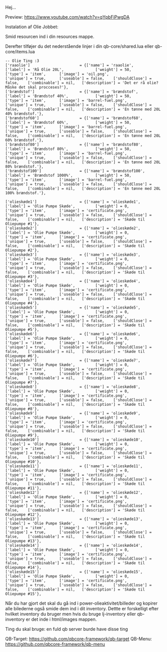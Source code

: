 Hej...

Preview:
https://www.youtube.com/watch?v=qYpbFiPwgDA

Instalation af Olie Jobbet:

Smid resourcen ind i din resources mappe.

Derefter tilføjer du det nederstående linjer i din qb-core/shared.lua eller qb-core/items.lua

	-- Olie Ting :3
	['raaolie'] 			 		 = {['name'] = 'raaolie', 			  			['label'] = 'Rå Olie 20L', 				['weight'] = 50, 		['type'] = 'item', 		['image'] = 'oil.png', 					['unique'] = true, 		['useable'] = false, 	['shouldClose'] = false,    ['combinable'] = nil,   ['description'] = 'Det er rå olie? Måske det skal procceses?'},
	['brændstof'] 			 		 = {['name'] = 'brændstof', 			  		['label'] = 'Brændstof 40%', 			['weight'] = 50, 		['type'] = 'item', 		['image'] = 'barrel-fuel.png', 			['unique'] = true, 		['useable'] = false, 	['shouldClose'] = false,    ['combinable'] = nil,   ['description'] = 'En tønne med 20L 40% brændstof.'},
	['brændstof60'] 			 	 = {['name'] = 'brændstof60', 			  		['label'] = 'Brændstof 60%', 			['weight'] = 50, 		['type'] = 'item', 		['image'] = 'barrel-fuel.png', 			['unique'] = true, 		['useable'] = false, 	['shouldClose'] = false,    ['combinable'] = nil,   ['description'] = 'En tønne med 20L 60% brændstof.'},
	['brændstof80'] 			 	 = {['name'] = 'brændstof80', 			  		['label'] = 'Brændstof 80%', 			['weight'] = 50, 		['type'] = 'item', 		['image'] = 'barrel-fuel.png', 			['unique'] = true, 		['useable'] = false, 	['shouldClose'] = false,    ['combinable'] = nil,   ['description'] = 'En tønne med 20L 80% brændstof.'},
	['brændstof100'] 			 	 = {['name'] = 'brændstof100', 			  		['label'] = 'Brændstof 1000%', 			['weight'] = 50, 		['type'] = 'item', 		['image'] = 'barrel-fuel.png', 			['unique'] = true, 		['useable'] = false, 	['shouldClose'] = false,    ['combinable'] = nil,   ['description'] = 'En tønne med 20L 100% brændstof.'},
	
	['olieskøde1'] 			 		 = {['name'] = 'olieskøde1', 			  		['label'] = 'Olie Pumpe Skøde', 		['weight'] = 0, 		['type'] = 'item', 		['image'] = 'certificate.png', 			['unique'] = true, 		['useable'] = false, 	['shouldClose'] = false,    ['combinable'] = nil,   ['description'] = 'Skøde til Oliepumpe #1'},
	['olieskøde2'] 			 		 = {['name'] = 'olieskøde2', 			  		['label'] = 'Olie Pumpe Skøde', 		['weight'] = 0, 		['type'] = 'item', 		['image'] = 'certificate.png', 			['unique'] = true, 		['useable'] = false, 	['shouldClose'] = false,    ['combinable'] = nil,   ['description'] = 'Skøde til Oliepumpe #2'},
	['olieskøde3'] 			 		 = {['name'] = 'olieskøde3', 			  		['label'] = 'Olie Pumpe Skøde', 		['weight'] = 0, 		['type'] = 'item', 		['image'] = 'certificate.png', 			['unique'] = true, 		['useable'] = false, 	['shouldClose'] = false,    ['combinable'] = nil,   ['description'] = 'Skøde til Oliepumpe #3'},
	['olieskøde4'] 			 		 = {['name'] = 'olieskøde4', 			  		['label'] = 'Olie Pumpe Skøde', 		['weight'] = 0, 		['type'] = 'item', 		['image'] = 'certificate.png', 			['unique'] = true, 		['useable'] = false, 	['shouldClose'] = false,    ['combinable'] = nil,   ['description'] = 'Skøde til Oliepumpe #4'},
	['olieskøde5'] 			 		 = {['name'] = 'olieskøde5', 			  		['label'] = 'Olie Pumpe Skøde', 		['weight'] = 0, 		['type'] = 'item', 		['image'] = 'certificate.png', 			['unique'] = true, 		['useable'] = false, 	['shouldClose'] = false,    ['combinable'] = nil,   ['description'] = 'Skøde til Oliepumpe #5'},
	['olieskøde6'] 			 		 = {['name'] = 'olieskøde6', 			  		['label'] = 'Olie Pumpe Skøde', 		['weight'] = 0, 		['type'] = 'item', 		['image'] = 'certificate.png', 			['unique'] = true, 		['useable'] = false, 	['shouldClose'] = false,    ['combinable'] = nil,   ['description'] = 'Skøde til Oliepumpe #6'},
	['olieskøde7'] 			 		 = {['name'] = 'olieskøde7', 			  		['label'] = 'Olie Pumpe Skøde', 		['weight'] = 0, 		['type'] = 'item', 		['image'] = 'certificate.png', 			['unique'] = true, 		['useable'] = false, 	['shouldClose'] = false,    ['combinable'] = nil,   ['description'] = 'Skøde til Oliepumpe #7'},
	['olieskøde8'] 			 		 = {['name'] = 'olieskøde8', 			  		['label'] = 'Olie Pumpe Skøde', 		['weight'] = 0, 		['type'] = 'item', 		['image'] = 'certificate.png', 			['unique'] = true, 		['useable'] = false, 	['shouldClose'] = false,    ['combinable'] = nil,   ['description'] = 'Skøde til Oliepumpe #8'},
	['olieskøde9'] 			 		 = {['name'] = 'olieskøde9', 			  		['label'] = 'Olie Pumpe Skøde', 		['weight'] = 0, 		['type'] = 'item', 		['image'] = 'certificate.png', 			['unique'] = true, 		['useable'] = false, 	['shouldClose'] = false,    ['combinable'] = nil,   ['description'] = 'Skøde til Oliepumpe #9'},
	['olieskøde10'] 			 	 = {['name'] = 'olieskøde10', 			  		['label'] = 'Olie Pumpe Skøde', 		['weight'] = 0, 		['type'] = 'item', 		['image'] = 'certificate.png', 			['unique'] = true, 		['useable'] = false, 	['shouldClose'] = false,    ['combinable'] = nil,   ['description'] = 'Skøde til Oliepumpe #10'},
	['olieskøde11'] 			 	 = {['name'] = 'olieskøde11', 			  		['label'] = 'Olie Pumpe Skøde', 		['weight'] = 0, 		['type'] = 'item', 		['image'] = 'certificate.png', 			['unique'] = true, 		['useable'] = false, 	['shouldClose'] = false,    ['combinable'] = nil,   ['description'] = 'Skøde til Oliepumpe #11'},
	['olieskøde12'] 			 	 = {['name'] = 'olieskøde12', 			  		['label'] = 'Olie Pumpe Skøde', 		['weight'] = 0, 		['type'] = 'item', 		['image'] = 'certificate.png', 			['unique'] = true, 		['useable'] = false, 	['shouldClose'] = false,    ['combinable'] = nil,   ['description'] = 'Skøde til Oliepumpe #12'},
	['olieskøde13'] 			 	 = {['name'] = 'olieskøde13', 			  		['label'] = 'Olie Pumpe Skøde', 		['weight'] = 0, 		['type'] = 'item', 		['image'] = 'certificate.png', 			['unique'] = true, 		['useable'] = false, 	['shouldClose'] = false,    ['combinable'] = nil,   ['description'] = 'Skøde til Oliepumpe #13'},
	['olieskøde14'] 			 	 = {['name'] = 'olieskøde14', 			  		['label'] = 'Olie Pumpe Skøde', 		['weight'] = 0, 		['type'] = 'item', 		['image'] = 'certificate.png', 			['unique'] = true, 		['useable'] = false, 	['shouldClose'] = false,    ['combinable'] = nil,   ['description'] = 'Skøde til Oliepumpe #14'},
	['olieskøde15'] 			 	 = {['name'] = 'olieskøde15', 			  		['label'] = 'Olie Pumpe Skøde', 		['weight'] = 0, 		['type'] = 'item', 		['image'] = 'certificate.png', 			['unique'] = true, 		['useable'] = false, 	['shouldClose'] = false,    ['combinable'] = nil,   ['description'] = 'Skøde til Oliepumpe #15'},

Når du har gjort det skal du gå ind i power-olieaktivitet/billeder og kopirer alle bilederne 
også smide dem ind i dit inventory. Dettte er forskelligt efter hvilket inventory du bruger
men hvis du bruge lj-inventory eller qb-inventory er det inde i html/images mappen.

Ting du skal bruge:
en fuld qb server burde have disse ting

QB-Target: https://github.com/qbcore-framework/qb-target
QB-Menu: https://github.com/qbcore-framework/qb-menu
